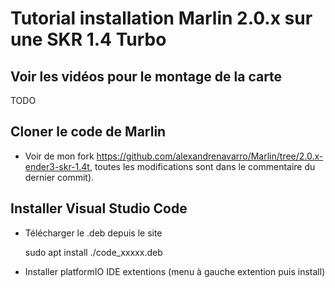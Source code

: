 # Tutorial installation Marlin 2.0.x sur une SKR 1.4 Turbo

## Voir les vidéos pour le montage de la carte
TODO

## Cloner le code de Marlin
* Voir de mon fork https://github.com/alexandrenavarro/Marlin/tree/2.0.x-ender3-skr-1.4t, toutes les modifications sont dans le commentaire du dernier commit).

## Installer Visual Studio Code
* Télécharger le .deb depuis le site

    sudo apt install ./code_xxxxx.deb
    
* Installer platformIO IDE extentions (menu à gauche extention puis install)
